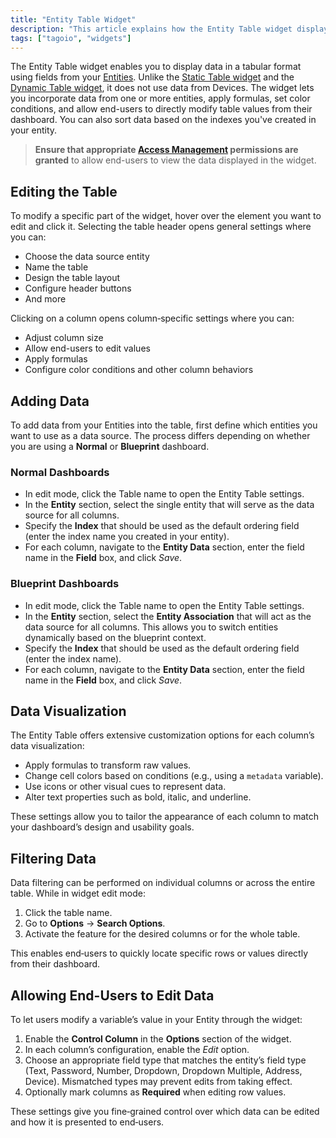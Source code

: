 ```yaml
---
title: "Entity Table Widget"
description: "This article explains how the Entity Table widget displays and manages entity-based data in a tabular format, and how to edit its general and column-specific settings. It covers data sources, user editing, formulas, color conditions, and sorting by entity indexes."
tags: ["tagoio", "widgets"]
---
```

The Entity Table widget enables you to display data in a tabular format using fields from your [Entities](../entities/index). Unlike the [Static Table widget](../Tables/static-table-widget) and the [Dynamic Table widget](dynamic-table-widget), it does not use data from Devices. The widget lets you incorporate data from one or more entities, apply formulas, set color conditions, and allow end-users to directly modify table values from their dashboard. You can also sort data based on the indexes you've created in your entity.

> **Ensure that appropriate [Access Management](../tagorun/access-management/index) permissions are granted** to allow end-users to view the data displayed in the widget.

## Editing the Table

To modify a specific part of the widget, hover over the element you want to edit and click it. Selecting the table header opens general settings where you can:
- Choose the data source entity
- Name the table
- Design the table layout
- Configure header buttons
- And more

Clicking on a column opens column‑specific settings where you can:
- Adjust column size
- Allow end-users to edit values
- Apply formulas
- Configure color conditions and other column behaviors

<!-- Image placeholder removed for build -->

## Adding Data

To add data from your Entities into the table, first define which entities you want to use as a data source. The process differs depending on whether you are using a **Normal** or **Blueprint** dashboard.

### Normal Dashboards
- In edit mode, click the Table name to open the Entity Table settings.
- In the **Entity** section, select the single entity that will serve as the data source for all columns.
- Specify the **Index** that should be used as the default ordering field (enter the index name you created in your entity).
- For each column, navigate to the **Entity Data** section, enter the field name in the **Field** box, and click *Save*.

### Blueprint Dashboards
- In edit mode, click the Table name to open the Entity Table settings.
- In the **Entity** section, select the **Entity Association** that will act as the data source for all columns. This allows you to switch entities dynamically based on the blueprint context.
- Specify the **Index** that should be used as the default ordering field (enter the index name).
- For each column, navigate to the **Entity Data** section, enter the field name in the **Field** box, and click *Save*.

## Data Visualization

The Entity Table offers extensive customization options for each column’s data visualization:
- Apply formulas to transform raw values.
- Change cell colors based on conditions (e.g., using a `metadata` variable).
- Use icons or other visual cues to represent data.
- Alter text properties such as bold, italic, and underline.

These settings allow you to tailor the appearance of each column to match your dashboard’s design and usability goals.

## Filtering Data

Data filtering can be performed on individual columns or across the entire table. While in widget edit mode:
1. Click the table name.
2. Go to **Options** → **Search Options**.
3. Activate the feature for the desired columns or for the whole table.

This enables end‑users to quickly locate specific rows or values directly from their dashboard.

## Allowing End-Users to Edit Data

To let users modify a variable’s value in your Entity through the widget:
1. Enable the **Control Column** in the **Options** section of the widget.
2. In each column’s configuration, enable the *Edit* option.
3. Choose an appropriate field type that matches the entity’s field type (Text, Password, Number, Dropdown, Dropdown Multiple, Address, Device). Mismatched types may prevent edits from taking effect.
4. Optionally mark columns as **Required** when editing row values.

These settings give you fine‑grained control over which data can be edited and how it is presented to end‑users.
